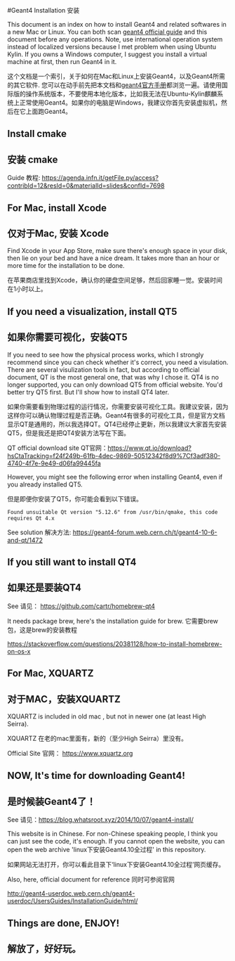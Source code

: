 #Geant4 Installation 安装

This document is an index on how to install Geant4 and related softwares in a new Mac or Linux. You can both scan [geant4 official guide](https://geant4.web.cern.ch/support/getting_started) and this document before any operations. Note, use international operation system instead of localized versions because I met problem when using Ubuntu Kylin.  If you owns a Windows computer, I suggest you install a virtual machine at first, then run Geant4 in it. 

这个文档是一个索引，关于如何在Mac和Linux上安装Geant4，以及Geant4所需的其它软件. 您可以在动手前先把本文档和[geant4官方手册](https://geant4.web.cern.ch/support/getting_started)都浏览一遍。请使用国际版的操作系统版本，不要使用本地化版本，比如我无法在Ubuntu-Kylin麒麟系统上正常使用Geant4。如果你的电脑是Windows，我建议你首先安装虚拟机，然后在它上面跑Geant4。

## Install cmake  
## 安装 cmake

Guide 教程: https://agenda.infn.it/getFile.py/access?contribId=12&resId=0&materialId=slides&confId=7698


## For Mac, install Xcode
## 仅对于Mac, 安装 Xcode

Find Xcode in your App Store, make sure there's enough space in your disk, then lie on your bed and have a nice dream. It takes more than an hour or more time for the installation to be done. 

在苹果商店里找到Xcode，确认你的硬盘空间足够，然后回家睡一觉。安装时间在1小时以上。

## If you need a visualization, install QT5 
## 如果你需要可视化，安装QT5

If you need to see how the physical process works, which I strongly recommend since you can check whether it's correct, you need a visulation. There are several visulization tools in fact, but according to official document, QT is the most general one, that was why I chose it. QT4 is no longer supported, you can only download QT5 from official website. You'd better try QT5 first. But I'll show how to install QT4 later. 

如果你需要看到物理过程的运行情况，你需要安装可视化工具。我建议安装，因为这样你可以确认物理过程是否正确。Geant4有很多的可视化工具，但是官方文档显示QT是通用的，所以我选择QT。QT4已经停止更新，所以我建议大家首先安装QT5，但是我还是把QT4安装方法写在下面。

QT official download site QT官网：https://www.qt.io/download?hsCtaTracking=f24f249b-61fb-4dec-9869-50512342f8d9%7Cf3adf380-4740-4f7e-9e49-d06fa99445fa

However, you might see the following error when installing Geant4, even if you already installed QT5. 

但是即便你安装了QT5，你可能会看到以下错误。

```
Found unsuitable Qt version "5.12.6" from /usr/bin/qmake, this code requires Qt 4.x
```

See solution 解决方法: https://geant4-forum.web.cern.ch/t/geant4-10-6-and-qt/1472

## If you still want to install QT4
## 如果还是要装QT4

See 请见： https://github.com/cartr/homebrew-qt4

It needs package brew, here's the installation guide for brew. 
它需要brew包，这是brew的安装教程

https://stackoverflow.com/questions/20381128/how-to-install-homebrew-on-os-x

## For Mac, XQUARTZ
## 对于MAC，安装XQUARTZ

XQUARTZ is included in old mac , but not in newer one (at least High Seirra).

XQUARTZ 在老的mac里面有，新的（至少High Seirra）里没有。

Official Site 官网： https://www.xquartz.org

## NOW, It's time for downloading Geant4!
## 是时候装Geant4了！

See 请见：https://blog.whatsroot.xyz/2014/10/07/geant4-install/

This website is in Chinese. For non-Chinese speaking people, I think you can just see the code, it's enough. If you cannot open the website, you can open the web archive 'linux下安装Geant4.10全过程' in this repository.

如果网站无法打开，你可以看此目录下‘linux下安装Geant4.10全过程’网页缓存。

Also, here, official document for reference
同时可参阅官网

http://geant4-userdoc.web.cern.ch/geant4-userdoc/UsersGuides/InstallationGuide/html/


## Things are done, ENJOY!
## 解放了，好好玩。



